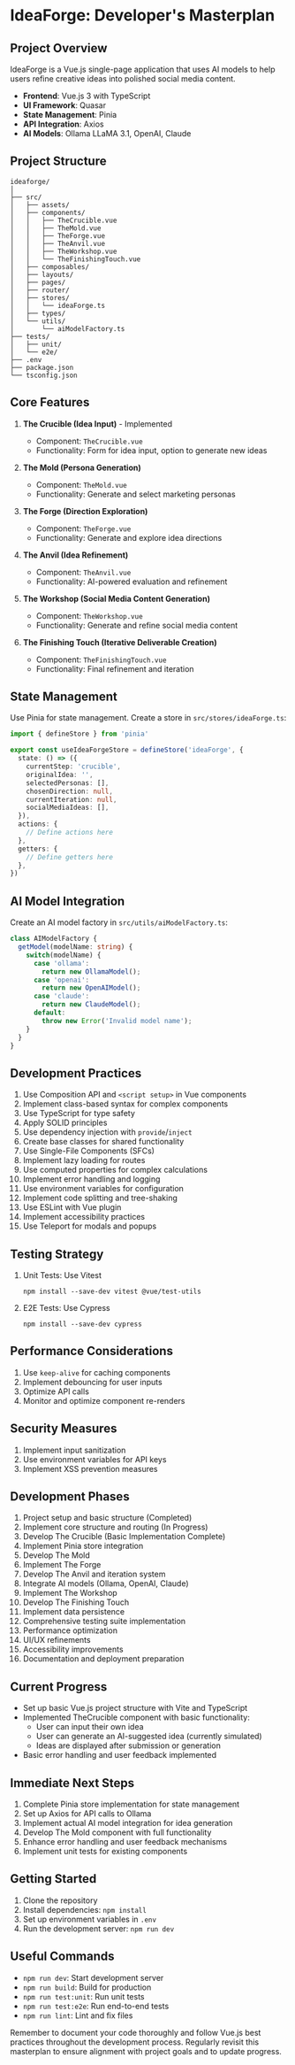 # IdeaForge: Developer's Masterplan

## Project Overview

IdeaForge is a Vue.js single-page application that uses AI models to help users refine creative ideas into polished social media content.

- **Frontend**: Vue.js 3 with TypeScript
- **UI Framework**: Quasar
- **State Management**: Pinia
- **API Integration**: Axios
- **AI Models**: Ollama LLaMA 3.1, OpenAI, Claude

## Project Structure

```
ideaforge/
│
├── src/
│   ├── assets/
│   ├── components/
│   │   ├── TheCrucible.vue
│   │   ├── TheMold.vue
│   │   ├── TheForge.vue
│   │   ├── TheAnvil.vue
│   │   ├── TheWorkshop.vue
│   │   └── TheFinishingTouch.vue
│   ├── composables/
│   ├── layouts/
│   ├── pages/
│   ├── router/
│   ├── stores/
│   │   └── ideaForge.ts
│   ├── types/
│   └── utils/
│       └── aiModelFactory.ts
├── tests/
│   ├── unit/
│   └── e2e/
├── .env
├── package.json
└── tsconfig.json
```

## Core Features

1. **The Crucible (Idea Input)** - Implemented
   - Component: `TheCrucible.vue`
   - Functionality: Form for idea input, option to generate new ideas

2. **The Mold (Persona Generation)**
   - Component: `TheMold.vue`
   - Functionality: Generate and select marketing personas

3. **The Forge (Direction Exploration)**
   - Component: `TheForge.vue`
   - Functionality: Generate and explore idea directions

4. **The Anvil (Idea Refinement)**
   - Component: `TheAnvil.vue`
   - Functionality: AI-powered evaluation and refinement

5. **The Workshop (Social Media Content Generation)**
   - Component: `TheWorkshop.vue`
   - Functionality: Generate and refine social media content

6. **The Finishing Touch (Iterative Deliverable Creation)**
   - Component: `TheFinishingTouch.vue`
   - Functionality: Final refinement and iteration

## State Management

Use Pinia for state management. Create a store in `src/stores/ideaForge.ts`:

```typescript
import { defineStore } from 'pinia'

export const useIdeaForgeStore = defineStore('ideaForge', {
  state: () => ({
    currentStep: 'crucible',
    originalIdea: '',
    selectedPersonas: [],
    chosenDirection: null,
    currentIteration: null,
    socialMediaIdeas: [],
  }),
  actions: {
    // Define actions here
  },
  getters: {
    // Define getters here
  },
})
```

## AI Model Integration

Create an AI model factory in `src/utils/aiModelFactory.ts`:

```typescript
class AIModelFactory {
  getModel(modelName: string) {
    switch(modelName) {
      case 'ollama':
        return new OllamaModel();
      case 'openai':
        return new OpenAIModel();
      case 'claude':
        return new ClaudeModel();
      default:
        throw new Error('Invalid model name');
    }
  }
}
```

## Development Practices

1. Use Composition API and `<script setup>` in Vue components
2. Implement class-based syntax for complex components
3. Use TypeScript for type safety
4. Apply SOLID principles
5. Use dependency injection with `provide`/`inject`
6. Create base classes for shared functionality
7. Use Single-File Components (SFCs)
8. Implement lazy loading for routes
9. Use computed properties for complex calculations
10. Implement error handling and logging
11. Use environment variables for configuration
12. Implement code splitting and tree-shaking
13. Use ESLint with Vue plugin
14. Implement accessibility practices
15. Use Teleport for modals and popups

## Testing Strategy

1. Unit Tests: Use Vitest
   ```
   npm install --save-dev vitest @vue/test-utils
   ```

2. E2E Tests: Use Cypress
   ```
   npm install --save-dev cypress
   ```

## Performance Considerations

1. Use `keep-alive` for caching components
2. Implement debouncing for user inputs
3. Optimize API calls
4. Monitor and optimize component re-renders

## Security Measures

1. Implement input sanitization
2. Use environment variables for API keys
3. Implement XSS prevention measures

## Development Phases

1. Project setup and basic structure (Completed)
2. Implement core structure and routing (In Progress)
3. Develop The Crucible (Basic Implementation Complete)
4. Implement Pinia store integration
5. Develop The Mold
6. Implement The Forge
7. Develop The Anvil and iteration system
8. Integrate AI models (Ollama, OpenAI, Claude)
9. Implement The Workshop
10. Develop The Finishing Touch
11. Implement data persistence
12. Comprehensive testing suite implementation
13. Performance optimization
14. UI/UX refinements
15. Accessibility improvements
16. Documentation and deployment preparation

## Current Progress

- Set up basic Vue.js project structure with Vite and TypeScript
- Implemented TheCrucible component with basic functionality:
  - User can input their own idea
  - User can generate an AI-suggested idea (currently simulated)
  - Ideas are displayed after submission or generation
- Basic error handling and user feedback implemented

## Immediate Next Steps

1. Complete Pinia store implementation for state management
2. Set up Axios for API calls to Ollama
3. Implement actual AI model integration for idea generation
4. Develop The Mold component with full functionality
5. Enhance error handling and user feedback mechanisms
6. Implement unit tests for existing components

## Getting Started

1. Clone the repository
2. Install dependencies: `npm install`
3. Set up environment variables in `.env`
4. Run the development server: `npm run dev`

## Useful Commands

- `npm run dev`: Start development server
- `npm run build`: Build for production
- `npm run test:unit`: Run unit tests
- `npm run test:e2e`: Run end-to-end tests
- `npm run lint`: Lint and fix files

Remember to document your code thoroughly and follow Vue.js best practices throughout the development process. Regularly revisit this masterplan to ensure alignment with project goals and to update progress.